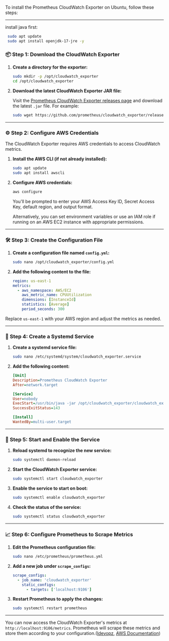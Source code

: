 To install the Prometheus CloudWatch Exporter on Ubuntu, follow these steps:

---


install java first:

   ```bash
    sudo apt update
    sudo apt install openjdk-17-jre -y
   ```

### 📦 Step 1: Download the CloudWatch Exporter

1. **Create a directory for the exporter:**

   ```bash
   sudo mkdir -p /opt/cloudwatch_exporter
   cd /opt/cloudwatch_exporter
   ```

2. **Download the latest CloudWatch Exporter JAR file:**

   Visit the [Prometheus CloudWatch Exporter releases page](https://github.com/prometheus/cloudwatch_exporter/releases) and download the latest `.jar` file. For example:

   ```bash
   sudo wget https://github.com/prometheus/cloudwatch_exporter/releases/download/v0.16.0/cloudwatch_exporter-0.16.0.jar -O cloudwatch_exporter.jar
   ```

---

### ⚙️ Step 2: Configure AWS Credentials

The CloudWatch Exporter requires AWS credentials to access CloudWatch metrics.

1. **Install the AWS CLI (if not already installed):**

   ```bash
   sudo apt update
   sudo apt install awscli
   ```

2. **Configure AWS credentials:**

   ```bash
   aws configure
   ```

   You'll be prompted to enter your AWS Access Key ID, Secret Access Key, default region, and output format.

   Alternatively, you can set environment variables or use an IAM role if running on an AWS EC2 instance with appropriate permissions.

---

### 🛠️ Step 3: Create the Configuration File

1. **Create a configuration file named `config.yml`:**

   ```bash
   sudo nano /opt/cloudwatch_exporter/config.yml
   ```

2. **Add the following content to the file:**

   ```yaml
   region: us-east-1
   metrics:
     - aws_namespace: AWS/EC2
       aws_metric_name: CPUUtilization
       dimensions: [InstanceId]
       statistics: [Average]
       period_seconds: 300
   ```



Replace `us-east-1` with your AWS region and adjust the metrics as needed.

---

### 🚀 Step 4: Create a Systemd Service

1. **Create a systemd service file:**

   ```bash
   sudo nano /etc/systemd/system/cloudwatch_exporter.service
   ```

2. **Add the following content:**

   ```ini
   [Unit]
   Description=Prometheus CloudWatch Exporter
   After=network.target

   [Service]
   User=nobody
   ExecStart=/usr/bin/java -jar /opt/cloudwatch_exporter/cloudwatch_exporter.jar 9106 /opt/cloudwatch_exporter/config.yml
   SuccessExitStatus=143

   [Install]
   WantedBy=multi-user.target
   ```



---

### 🔄 Step 5: Start and Enable the Service

1. **Reload systemd to recognize the new service:**

   ```bash
   sudo systemctl daemon-reload
   ```

2. **Start the CloudWatch Exporter service:**

   ```bash
   sudo systemctl start cloudwatch_exporter
   ```

3. **Enable the service to start on boot:**

   ```bash
   sudo systemctl enable cloudwatch_exporter
   ```

4. **Check the status of the service:**

   ```bash
   sudo systemctl status cloudwatch_exporter
   ```

---

### 📈 Step 6: Configure Prometheus to Scrape Metrics

1. **Edit the Prometheus configuration file:**

   ```bash
   sudo nano /etc/prometheus/prometheus.yml
   ```

2. **Add a new job under `scrape_configs`:**

   ```yaml
   scrape_configs:
     - job_name: 'cloudwatch_exporter'
       static_configs:
         - targets: ['localhost:9106']
   ```



3. **Restart Prometheus to apply the changes:**

   ```bash
   sudo systemctl restart prometheus
   ```

---

You can now access the CloudWatch Exporter's metrics at `http://localhost:9106/metrics`. Prometheus will scrape these metrics and store them according to your configuration.([Idevopz][1], [AWS Documentation][2])


[1]: https://www.idevopz.com/step-by-step-guide-to-install-prometheus-nodeexporter-grafana-on-a-ubuntu-20-04/?utm_source=chatgpt.com "Step-by-Step guide to install Prometheus + NodeExporter + Grafana ..."
[2]: https://docs.aws.amazon.com/AmazonCloudWatch/latest/monitoring/CloudWatch-Agent-PrometheusEC2.html?utm_source=chatgpt.com "Set up and configure Prometheus metrics collection on Amazon EC2 ..."

